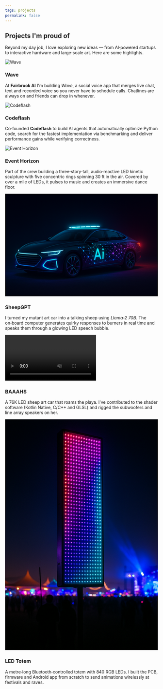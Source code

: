```yaml
---
tags: projects
permalink: false
---
```


## Projects I'm proud of

Beyond my day job, I love exploring new ideas — from AI‑powered startups to interactive hardware and large‑scale art. Here are some highlights.

<div class="projects-grid">

<div class="project-card">
<img src="/assets/wave-chat.gif" alt="Wave" />
<h3>Wave</h3>
<p>At <strong>Fairbrook AI</strong> I'm building <em>Wave</em>, a social voice app that merges live chat, text and recorded voice so you never have to schedule calls. Chatlines are always on and friends can drop in whenever.</p>
</div>

<div class="project-card">
<img src="/assets/codeflash-code.gif" alt="Codeflash" />
<h3>Codeflash</h3>
<p>Co‑founded <strong>Codeflash</strong> to build AI agents that automatically optimize Python code, search for the fastest implementation via benchmarking and deliver performance gains while verifying correctness.</p>
</div>

<div class="project-card">
<img src="assets/PXL_20250829_133147966_exported_stabilized_1756621654809.gif" alt="Event Horizon" />
<h3>Event Horizon</h3>
<p>Part of the crew building a three‑story‑tall, audio‑reactive LED kinetic sculpture with five concentric rings spinning 30 ft in the air. Covered by over a mile of LEDs, it pulses to music and creates an immersive dance floor.</p>
</div>

<div class="project-card">
<img src="/assets/sheepgpt.png" alt="SheepGPT" />
<h3>SheepGPT</h3>
<p>I turned my mutant art car into a talking sheep using <em>Llama‑2 70B</em>. The on‑board computer generates quirky responses to burners in real time and speaks them through a glowing LED speech bubble.</p>
</div>

<div class="project-card">
<video src="/assets/baaahs-driveby.mp4" alt="BAAAHS" autoplay loop muted playsinline></video>
<h3>BAAAHS</h3>
<p>A 76K LED sheep art car that roams the playa. I've contributed to the shader software (Kotlin Native, C/C++ and GLSL) and rigged the subwoofers and line array speakers on her.</p>
</div>

<div class="project-card">
<img src="/assets/led-totem.png" alt="LED Totem" />
<h3>LED Totem</h3>
<p>A metre‑long Bluetooth‑controlled totem with 840 RGB LEDs. I built the PCB, firmware and Android app from scratch to send animations wirelessly at festivals and raves.</p>
</div>

</div>
